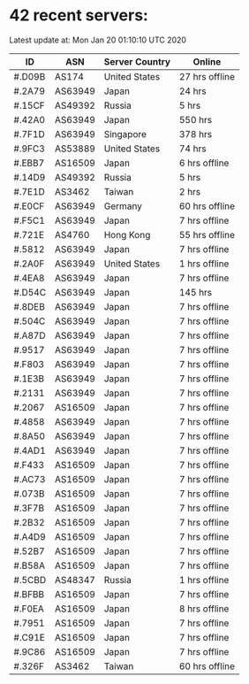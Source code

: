 # 42 recent servers:

Latest update at: Mon Jan 20 01:10:10 UTC 2020

| ID | ASN | Server Country | Online |
| -- | --- | -------------- | ------ |
| #.D09B | AS174 | United States | 27 hrs offline |
| #.2A79 | AS63949 | Japan | 24 hrs |
| #.15CF | AS49392 | Russia | 5 hrs |
| #.42A0 | AS63949 | Japan | 550 hrs |
| #.7F1D | AS63949 | Singapore | 378 hrs |
| #.9FC3 | AS53889 | United States | 74 hrs |
| #.EBB7 | AS16509 | Japan | 6 hrs offline |
| #.14D9 | AS49392 | Russia | 5 hrs |
| #.7E1D | AS3462 | Taiwan | 2 hrs |
| #.E0CF | AS63949 | Germany | 60 hrs offline |
| #.F5C1 | AS63949 | Japan | 7 hrs offline |
| #.721E | AS4760 | Hong Kong | 55 hrs offline |
| #.5812 | AS63949 | Japan | 7 hrs offline |
| #.2A0F | AS63949 | United States | 1 hrs offline |
| #.4EA8 | AS63949 | Japan | 7 hrs offline |
| #.D54C | AS63949 | Japan | 145 hrs |
| #.8DEB | AS63949 | Japan | 7 hrs offline |
| #.504C | AS63949 | Japan | 7 hrs offline |
| #.A87D | AS63949 | Japan | 7 hrs offline |
| #.9517 | AS63949 | Japan | 7 hrs offline |
| #.F803 | AS63949 | Japan | 7 hrs offline |
| #.1E3B | AS63949 | Japan | 7 hrs offline |
| #.2131 | AS63949 | Japan | 7 hrs offline |
| #.2067 | AS16509 | Japan | 7 hrs offline |
| #.4858 | AS63949 | Japan | 7 hrs offline |
| #.8A50 | AS63949 | Japan | 7 hrs offline |
| #.4AD1 | AS63949 | Japan | 7 hrs offline |
| #.F433 | AS16509 | Japan | 7 hrs offline |
| #.AC73 | AS16509 | Japan | 7 hrs offline |
| #.073B | AS16509 | Japan | 7 hrs offline |
| #.3F7B | AS16509 | Japan | 7 hrs offline |
| #.2B32 | AS16509 | Japan | 7 hrs offline |
| #.A4D9 | AS16509 | Japan | 7 hrs offline |
| #.52B7 | AS16509 | Japan | 7 hrs offline |
| #.B58A | AS16509 | Japan | 7 hrs offline |
| #.5CBD | AS48347 | Russia | 1 hrs offline |
| #.BFBB | AS16509 | Japan | 7 hrs offline |
| #.F0EA | AS16509 | Japan | 8 hrs offline |
| #.7951 | AS16509 | Japan | 7 hrs offline |
| #.C91E | AS16509 | Japan | 7 hrs offline |
| #.9C86 | AS16509 | Japan | 7 hrs offline |
| #.326F | AS3462 | Taiwan | 60 hrs offline |

